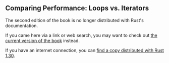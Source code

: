 ## Comparing Performance: Loops vs. Iterators

The second edition of the book is no longer distributed with Rust's documentation.

If you came here via a link or web search, you may want to check out [the current
version of the book](/src/ch13-04-performance.md) instead.

If you have an internet connection, you can [find a copy distributed with
Rust
1.30](https://doc.rust-lang.org/1.30.0/book/second-edition/ch13-04-performance.html).